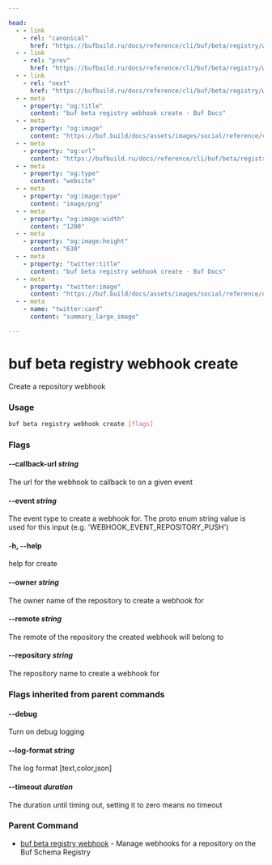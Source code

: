 ```yaml
---

head:
  - - link
    - rel: "canonical"
      href: "https://bufbuild.ru/docs/reference/cli/buf/beta/registry/webhook/create/"
  - - link
    - rel: "prev"
      href: "https://bufbuild.ru/docs/reference/cli/buf/beta/registry/webhook/"
  - - link
    - rel: "next"
      href: "https://bufbuild.ru/docs/reference/cli/buf/beta/registry/webhook/delete/"
  - - meta
    - property: "og:title"
      content: "buf beta registry webhook create - Buf Docs"
  - - meta
    - property: "og:image"
      content: "https://buf.build/docs/assets/images/social/reference/cli/buf/beta/registry/webhook/create.png"
  - - meta
    - property: "og:url"
      content: "https://bufbuild.ru/docs/reference/cli/buf/beta/registry/webhook/create/"
  - - meta
    - property: "og:type"
      content: "website"
  - - meta
    - property: "og:image:type"
      content: "image/png"
  - - meta
    - property: "og:image:width"
      content: "1200"
  - - meta
    - property: "og:image:height"
      content: "630"
  - - meta
    - property: "twitter:title"
      content: "buf beta registry webhook create - Buf Docs"
  - - meta
    - property: "twitter:image"
      content: "https://buf.build/docs/assets/images/social/reference/cli/buf/beta/registry/webhook/create.png"
  - - meta
    - name: "twitter:card"
      content: "summary_large_image"

---
```


# buf beta registry webhook create

Create a repository webhook

### Usage

```sh
buf beta registry webhook create [flags]
```

### Flags

#### \--callback-url _string_

The url for the webhook to callback to on a given event

#### \--event _string_

The event type to create a webhook for. The proto enum string value is used for this input (e.g. 'WEBHOOK_EVENT_REPOSITORY_PUSH')

#### \-h, --help

help for create

#### \--owner _string_

The owner name of the repository to create a webhook for

#### \--remote _string_

The remote of the repository the created webhook will belong to

#### \--repository _string_

The repository name to create a webhook for

### Flags inherited from parent commands

#### \--debug

Turn on debug logging

#### \--log-format _string_

The log format \[text,color,json\]

#### \--timeout _duration_

The duration until timing out, setting it to zero means no timeout

### Parent Command

- [buf beta registry webhook](../) - Manage webhooks for a repository on the Buf Schema Registry
